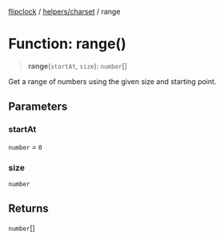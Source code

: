 [flipclock](../../../index.md) / [helpers/charset](../index.md) / range

# Function: range()

> **range**(`startAt`, `size`): `number`[]

Get a range of numbers using the given size and starting point.

## Parameters

### startAt

`number` = `0`

### size

`number`

## Returns

`number`[]

